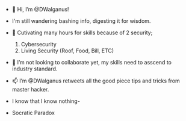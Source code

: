 - 👋 Hi, I’m @DWalganus!

- I'm still wandering bashing info, digesting it for wisdom.

- 🌱 Cutivating many hours for skills because of 2 security; 
  1. Cybersecurity 
  2. Living Security (Roof, Food, Bill, ETC)
  
- 💞️ I’m not looking to collaborate yet, my skills need to asscend to industry standard.
 
- 📫 I’m @DWalganus retweets all the good piece tips and tricks from master hacker.
- I know that I know nothing-
- Socratic Paradox


<!---
toohau/toohau is a ✨ special ✨ repository because its `README.md` (this file) appears on your GitHub profile.
You can click the Preview link to take a look at your changes.
--->
